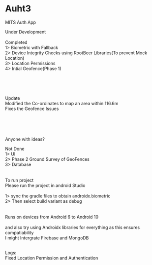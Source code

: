 # Auht3
MITS Auth App

Under Development
<br>
<br>
Completed<br>
1> Biometric with Fallback<br>
2> Device Integrity Checks using RootBeer Libraries(To prevent Mock Location)<br>
3> Location Permissions<br>
4> Intial Geofence(Phase 1) <br>

<br>
<br>
<br>

Update<br>
Modified the Co-ordinates to map an area within 116.6m<br>
Fixes the Geofence Issues<br>
<br>
<br>
<br>

<br>
Anyone with ideas?
<br>

Not Done<br>
1> UI <br>
2> Phase 2 Ground Survey of GeoFences<br>
3> Database<br>
<br>
<br>
To run project<br> 
Please run the project in android Studio<br>
<br>1> sync the gradle files to obtain androidx.biometric
<br>2> Then select build variant as debug 
<br>
<br>
<br>Runs on devices from Android 6 to  Android 10
<br>
<br>and also try using Androidx libraries for everything as this ensures compatiability
<br>I might Intergrate Firebase and MongoDB


<br>
Logs:
<br>
Fixed Location Permission and Authentication
